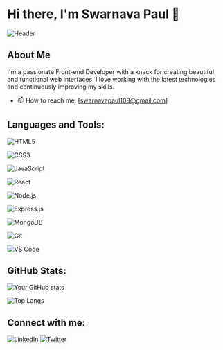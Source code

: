 # Hi there, I'm Swarnava Paul 👋

![Header](https://www.springboard.com/blog/wp-content/uploads/2022/09/programmng-language.jpg)

## About Me

I'm a passionate Front-end Developer with a knack for creating beautiful and functional web interfaces. I love working with the latest technologies and continuously improving my skills.

- 📫 How to reach me: [swarnavapaul108@gmail.com]

## Languages and Tools:

![HTML5](https://img.shields.io/badge/-HTML5-E34F26?style=flat-square&logo=html5&logoColor=white)

![CSS3](https://img.shields.io/badge/-CSS3-1572B6?style=flat-square&logo=css3&logoColor=white)

![JavaScript](https://img.shields.io/badge/-JavaScript-F7DF1E?style=flat-square&logo=javascript&logoColor=black)

![React](https://img.shields.io/badge/-React-61DAFB?style=flat-square&logo=react&logoColor=black)

![Node.js](https://img.shields.io/badge/-Node.js-339933?style=flat-square&logo=node.js&logoColor=white)

![Express.js](https://img.shields.io/badge/-Express.js-000000?style=flat-square&logo=express&logoColor=white)

![MongoDB](https://img.shields.io/badge/-MongoDB-47A248?style=flat-square&logo=mongodb&logoColor=white)

![Git](https://img.shields.io/badge/-Git-F05032?style=flat-square&logo=git&logoColor=white)

![VS Code](https://img.shields.io/badge/-VS_Code-007ACC?style=flat-square&logo=visual-studio-code&logoColor=white)




## GitHub Stats:

![Your GitHub stats](https://github-readme-stats.vercel.app/api?username=Swarnava-paul&show_icons=true&theme=radical)

![Top Langs](https://github-readme-stats.vercel.app/api/top-langs/?username=Swarnava-paul&layout=compact&theme=radical)

## Connect with me:

[![LinkedIn](https://img.shields.io/badge/-LinkedIn-0077B5?style=flat-square&logo=linkedin&logoColor=white)](https://www.linkedin.com/in/swarnava-paul-india/)
[![Twitter](https://img.shields.io/badge/-Twitter-1DA1F2?style=flat-square&logo=twitter&logoColor=white)](https://x.com/1WARN141)


